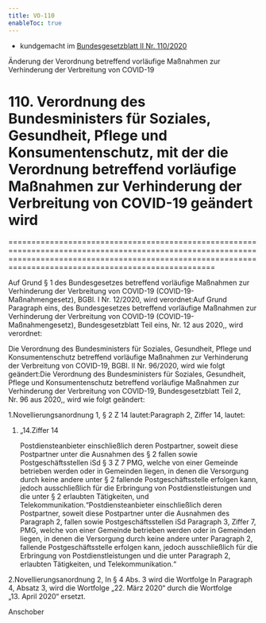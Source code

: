 ```yaml
---
title: VO-110
enableToc: true
---
```


* kundgemacht im [Bundesgesetzblatt II Nr. 110/2020](https://www.ris.bka.gv.at/eli/bgbl/II/2020/110)

Änderung der Verordnung betreffend vorläufige Maßnahmen zur Verhinderung der Verbreitung von COVID-19

# 110\. Verordnung des Bundesministers für Soziales, Gesundheit, Pflege und Konsumentenschutz, mit der die Verordnung betreffend vorläufige Maßnahmen zur Verhinderung der Verbreitung von COVID-19 geändert wird
===============================================================================================================================================================================================================

Auf Grund § 1 des Bundesgesetzes betreffend vorläufige Maßnahmen zur Verhinderung der Verbreitung von COVID-19 (COVID-19-Maßnahmengesetz), BGBl. I Nr. 12/2020, wird verordnet:Auf Grund Paragraph eins, des Bundesgesetzes betreffend vorläufige Maßnahmen zur Verhinderung der Verbreitung von COVID-19 (COVID-19-Maßnahmengesetz), Bundesgesetzblatt Teil eins, Nr. 12 aus 2020,, wird verordnet:

Die Verordnung des Bundesministers für Soziales, Gesundheit, Pflege und Konsumentenschutz betreffend vorläufige Maßnahmen zur Verhinderung der Verbreitung von COVID-19, BGBl. II Nr. 96/2020, wird wie folgt geändert:Die Verordnung des Bundesministers für Soziales, Gesundheit, Pflege und Konsumentenschutz betreffend vorläufige Maßnahmen zur Verhinderung der Verbreitung von COVID-19, Bundesgesetzblatt Teil 2, Nr. 96 aus 2020,, wird wie folgt geändert:

1.Novellierungsanordnung 1, § 2 Z 14 lautet:Paragraph 2, Ziffer 14, lautet:

1.  „14.Ziffer 14
    
    Postdiensteanbieter einschließlich deren Postpartner, soweit diese Postpartner unter die Ausnahmen des § 2 fallen sowie Postgeschäftsstellen iSd § 3 Z 7 PMG, welche von einer Gemeinde betrieben werden oder in Gemeinden liegen, in denen die Versorgung durch keine andere unter § 2 fallende Postgeschäftsstelle erfolgen kann, jedoch ausschließlich für die Erbringung von Postdienstleistungen und die unter § 2 erlaubten Tätigkeiten, und Telekommunikation.“Postdiensteanbieter einschließlich deren Postpartner, soweit diese Postpartner unter die Ausnahmen des Paragraph 2, fallen sowie Postgeschäftsstellen iSd Paragraph 3, Ziffer 7, PMG, welche von einer Gemeinde betrieben werden oder in Gemeinden liegen, in denen die Versorgung durch keine andere unter Paragraph 2, fallende Postgeschäftsstelle erfolgen kann, jedoch ausschließlich für die Erbringung von Postdienstleistungen und die unter Paragraph 2, erlaubten Tätigkeiten, und Telekommunikation.“
    

2.Novellierungsanordnung 2, In § 4 Abs. 3 wird die Wortfolge In Paragraph 4, Absatz 3, wird die Wortfolge „22. März 2020“ durch die Wortfolge „13. April 2020“ ersetzt.

Anschober